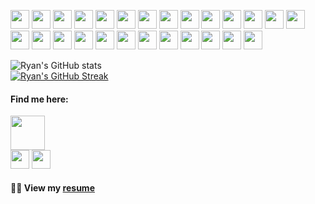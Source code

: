 <!-- Thank you for inspecting my code! Connect with me at dev@ryanbiondo.com -->
<p>
  <img src="https://img.shields.io/badge/-HTML-E34F26?style=for-the-badge&logo=HTML5&logoColor=white" height="30"/>
  <img src="https://img.shields.io/badge/-CSS-1565C0?style=for-the-badge&logo=CSS3&logoColor=white" height="30"/>
  <img src="https://img.shields.io/badge/-JavaScript-323330?style=for-the-badge&logo=javascript&logoColor=white" height="30"/>
  <img src="https://img.shields.io/badge/-TypeScript-4527A0?style=for-the-badge&logo=TypeScript&logoColor=white" height="30"/>
  <img src="https://img.shields.io/badge/-jQuery-00838F?style=for-the-badge&logo=jQuery&logoColor=white" height="30"/> 
  <img src="https://img.shields.io/badge/-React.js-1E88E5?style=for-the-badge&logo=React&logoColor=white" height="30"/>
  <img src="https://img.shields.io/badge/-Node.js-2E7D32?style=for-the-badge&logo=Node.js&logoColor=white" height="30"/>
  <img src="https://img.shields.io/badge/-Next.js-000000?style=for-the-badge&logo=Next.js&logoColor=white" height="30"/>
  <img src="https://img.shields.io/badge/-Three.js-4E342E?style=for-the-badge&logo=Three.js&logoColor=white" height="30"/>
  <img src="https://img.shields.io/badge/-SASS-D81B60?style=for-the-badge&logo=SASS&logoColor=white" height="30"/>
  <img src="https://img.shields.io/badge/-Bootstrap-6A1B9A?style=for-the-badge&logo=Bootstrap&logoColor=white" height="30"/>
  <img src="https://img.shields.io/badge/-Tailwind_CSS-00695C?style=for-the-badge&logo=Tailwind-CSS&logoColor=white" height="30"/>
  <img src="https://img.shields.io/badge/-Chakra_UI-3E2723?style=for-the-badge&logo=Chakra-UI&logoColor=white" height="30"/>
  <img src="https://img.shields.io/badge/-DaisyUI-FF6F00?style=for-the-badge&logo=DaisyUI&logoColor=white" height="30"/>
  <img src="https://img.shields.io/badge/-RadixUI-E91E631?style=for-the-badge&logo=radix-ui&logoColor=white" height="30"/>
  <img src="https://img.shields.io/badge/-MySQL-283593?style=for-the-badge&logo=mysql&logoColor=white" height="30"/>
  <img src="https://img.shields.io/badge/-Prisma-424242?style=for-the-badge&logo=prisma&logoColor=white" height="30"/>
  <img src="https://img.shields.io/badge/-Zod-558B2F?style=for-the-badge&logo=zod&logoColor=white" height="30"/>
  <img src="https://img.shields.io/badge/-SQL-1B5E20?style=for-the-badge&logo=sqlite&logoColor=white" height="30"/>
  <img src="https://img.shields.io/badge/-Intune-BF360C?style=for-the-badge&logo=codementor&logoColor=white" height="30"/>
  <img src="https://img.shields.io/badge/-Jamf-1976D2?style=for-the-badge&logo=apple&logoColor=white" height="30"/>
  <img src="https://img.shields.io/badge/-Asana-D84315?style=for-the-badge&logo=asana&logoColor=white" height="30"/>
  <img src="https://img.shields.io/badge/-Git-FF5722?style=for-the-badge&logo=git&logoColor=white" height="30"/>
  <img src="https://img.shields.io/badge/-Google_Workspace-4285F0?style=for-the-badge&logo=google&logoColor=white" height="30"/>
  <img src="https://img.shields.io/badge/-ServiceNow-0058A0?style=for-the-badge&logo=NOW&logoColor=white" height="30"/>
  <img src="https://img.shields.io/badge/-Tenable-0096D6?style=for-the-badge&logo=springsecurity&logoColor=white" height="30"/>
</p>

![Ryan's GitHub stats](https://github-readme-stats.vercel.app/api?username=Ryan-Biondo&hide=stars,contribs,issues&show_icons=true&theme=tokyonight)
<br />
[![Ryan's GitHub Streak](https://streak-stats.demolab.com/?user=Ryan-Biondo&theme=tokyonight)](https://git.io/streak-stats)
<br />

#### Find me here:
<a href="https://ryanbiondo.com"><img src="https://img.shields.io/badge/-Portfolio-5432a8?&style=for-the-badge&logo=startrek&logoColor=white" height="54.5" /></a>
<br />
  <a href="https://www.linkedin.com/in/ryan-biondo/"><img src="https://img.shields.io/badge/LinkedIn-%230077B5.svg?&style=for-the-badge&logo=linkedin&logoColor=white" height="30" /></a>
  <a href="https://x.com/RyanBiondo/"><img src="https://img.shields.io/badge/(Twitter)-%231DA1F2.svg?&style=for-the-badge&logo=x&logoColor=white" height="30" /></a>
<br />
#### 👨‍💼 View my [resume](https://ryanbiondo.com/resume)
